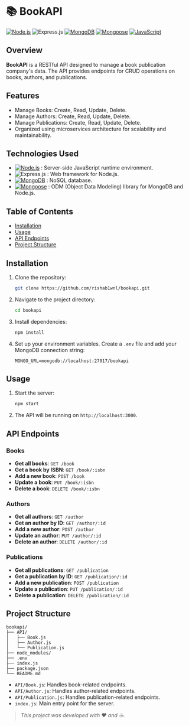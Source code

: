 # 📚 BookAPI

[![Node.js](https://img.shields.io/badge/Node.js-339933?style=for-the-badge&logo=nodedotjs&logoColor=white)](https://nodejs.org/)
![Express.js](https://img.shields.io/badge/express.js-%23404d59.svg?style=for-the-badge&logo=express&logoColor=%2361DAFB)
[![MongoDB](https://img.shields.io/badge/MongoDB-4EA94B?style=for-the-badge&logo=mongodb&logoColor=white)](https://www.mongodb.com/)
[![Mongoose](https://img.shields.io/badge/Mongoose-880000?style=for-the-badge&logo=redhat)](https://mongoosejs.com/)
[![JavaScript](https://img.shields.io/badge/JavaScript-F7DF1E?style=for-the-badge&logo=javascript&logoColor=black)](https://www.javascript.com/)

## Overview

**BookAPI** is a RESTful API designed to manage a book publication company's data. The API provides endpoints for CRUD operations on books, authors, and publications.

## Features

- Manage Books: Create, Read, Update, Delete.
- Manage Authors: Create, Read, Update, Delete.
- Manage Publications: Create, Read, Update, Delete.
- Organized using microservices architecture for scalability and maintainability.

## Technologies Used

- [![Node.js](https://img.shields.io/badge/Node.js-339933?style=for-the-badge&logo=nodedotjs&logoColor=white)](https://nodejs.org/) : Server-side JavaScript runtime environment.
- ![Express.js](https://img.shields.io/badge/express.js-%23404d59.svg?style=for-the-badge&logo=express&logoColor=%2361DAFB) : Web framework for Node.js.
- [![MongoDB](https://img.shields.io/badge/MongoDB-4EA94B?style=for-the-badge&logo=mongodb&logoColor=white)](https://www.mongodb.com/) : NoSQL database.
- [![Mongoose](https://img.shields.io/badge/Mongoose-880000?style=for-the-badge&logo=redhat)](https://mongoosejs.com/) : ODM (Object Data Modeling) library for MongoDB and Node.js.

## Table of Contents

- [Installation](#installation)
- [Usage](#usage)
- [API Endpoints](#api-endpoints)
- [Project Structure](#project-structure)

## Installation

1. Clone the repository:
    ```bash
    git clone https://github.com/rishab1wnl/bookapi.git
    ```
2. Navigate to the project directory:
    ```bash
    cd bookapi
    ```
3. Install dependencies:
    ```bash
    npm install
    ```
4. Set up your environment variables. Create a `.env` file and add your MongoDB connection string:
    ```plaintext
    MONGO_URL=mongodb://localhost:27017/bookapi
    ```

## Usage

1. Start the server:
    ```bash
    npm start
    ```
2. The API will be running on `http://localhost:3000`.

## API Endpoints

### Books

- **Get all books**: `GET /book`
- **Get a book by ISBN**: `GET /book/:isbn`
- **Add a new book**: `POST /book`
- **Update a book**: `PUT /book/:isbn`
- **Delete a book**: `DELETE /book/:isbn`

### Authors

- **Get all authors**: `GET /author`
- **Get an author by ID**: `GET /author/:id`
- **Add a new author**: `POST /author`
- **Update an author**: `PUT /author/:id`
- **Delete an author**: `DELETE /author/:id`

### Publications

- **Get all publications**: `GET /publication`
- **Get a publication by ID**: `GET /publication/:id`
- **Add a new publication**: `POST /publication`
- **Update a publication**: `PUT /publication/:id`
- **Delete a publication**: `DELETE /publication/:id`

## Project Structure

```plaintext
bookapi/
├── API/
│   ├── Book.js
│   ├── Author.js
│   └── Publication.js
├── node_modules/
├── .env
├── index.js
├── package.json
└── README.md
```


- `API/Book.js`: Handles book-related endpoints.
- `API/Author.js`: Handles author-related endpoints.
- `API/Publication.js`: Handles publication-related endpoints.
- `index.js`: Main entry point for the server.

> *This project was developed with ❤️ and ☕.*

